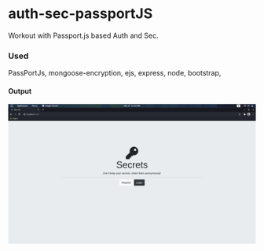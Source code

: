 # auth-sec-passportJS
Workout with Passport.js based Auth and Sec.

### Used

PassPortJs, mongoose-encryption, ejs, express, node, bootstrap, 

#### Output

![Image-1](./images/1.png "Home Screen")